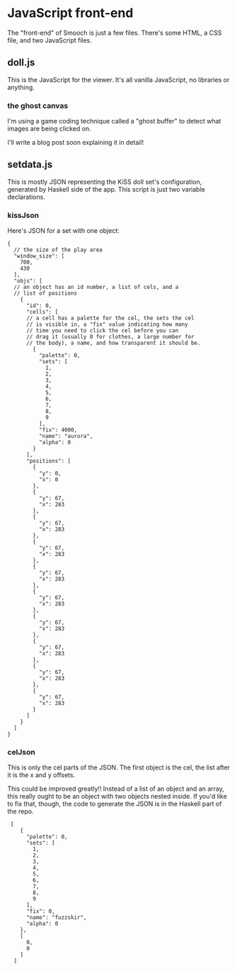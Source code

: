 # JavaScript front-end

The "front-end" of Smooch is just a few files. There's some HTML, a
CSS file, and two JavaScript files.

## doll.js

This is the JavaScript for the viewer. It's all vanilla JavaScript,
no libraries or anything.

### the ghost canvas

I'm using a game coding technique called a "ghost buffer" to detect
what images are being clicked on.

I'll write a blog post soon explaining it in detail!

## setdata.js

This is mostly JSON representing the KiSS doll set's configuration,
generated by Haskell side of the app. This script is just two variable
declarations.

### kissJson

Here's JSON for a set with one object:

```(json)
{
  // the size of the play area
  "window_size": [
    700,
    430
  ],
  "objs": [
  // an object has an id number, a list of cels, and a
  // list of positions
    {
      "id": 0,
      "cells": [
      // a cell has a palette for the cel, the sets the cel
      // is visible in, a "fix" value indicating how many
      // time you need to click the cel before you can
      // drag it (usually 0 for clothes, a large number for
      // the body), a name, and how transparent it should be.
        {
          "palette": 0,
          "sets": [
            1,
            2,
            3,
            4,
            5,
            6,
            7,
            8,
            9
          ],
          "fix": 4000,
          "name": "aurora",
          "alpha": 0
        }
      ],
      "positions": [
        {
          "y": 0,
          "x": 0
        },
        {
          "y": 67,
          "x": 283
        },
        {
          "y": 67,
          "x": 283
        },
        {
          "y": 67,
          "x": 283
        },
        {
          "y": 67,
          "x": 283
        },
        {
          "y": 67,
          "x": 283
        },
        {
          "y": 67,
          "x": 283
        },
        {
          "y": 67,
          "x": 283
        },
        {
          "y": 67,
          "x": 283
        },
        {
          "y": 67,
          "x": 283
        }
      ]
    }
  ]
}
```

### celJson

This is only the cel parts of the JSON. The first object is the cel, the
list after it is the x and y offsets.

This could be improved greatly!! Instead of a list of an object and an
array, this really ought to be an object with two objects nested
inside. If you'd like to fix that, though, the code to generate the JSON
is in the Haskell part of the repo.

```(json)
 [
    {
      "palette": 0,
      "sets": [
        1,
        2,
        3,
        4,
        5,
        6,
        7,
        8,
        9
      ],
      "fix": 0,
      "name": "fuzzskir",
      "alpha": 0
    },
    [
      0,
      0
    ]
  ]
```